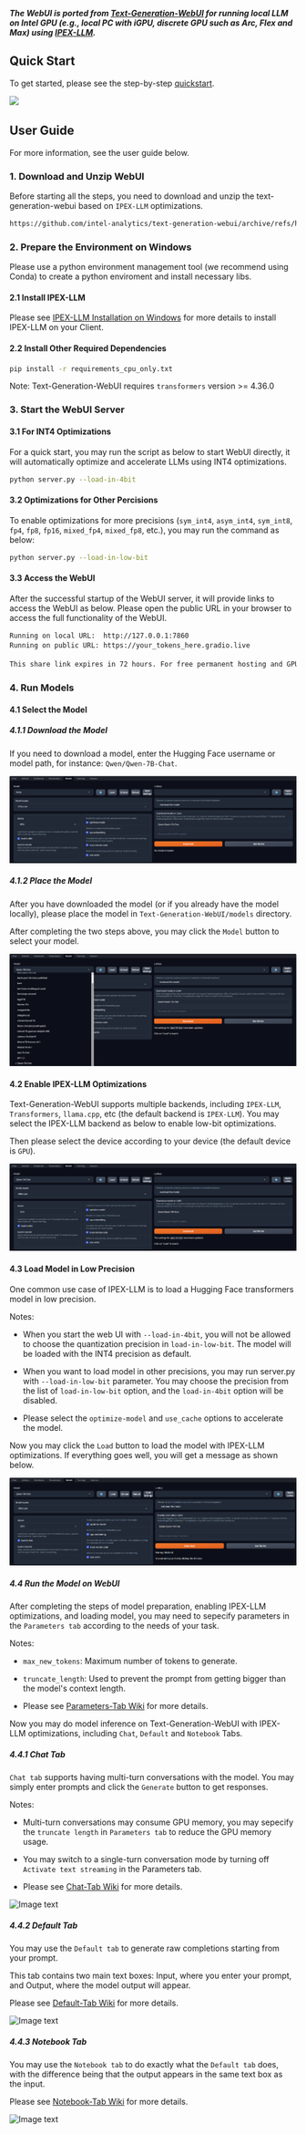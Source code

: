 ***The WebUI is ported from [Text-Generation-WebUI](https://github.com/oobabooga/text-generation-webui) for running local LLM on Intel GPU (e.g., local PC with iGPU, discrete GPU such as Arc, Flex and Max) using [IPEX-LLM](https://github.com/intel-analytics/ipex-llm).***

## Quick Start
To get started, please see the step-by-step [quickstart](https://bigdl.readthedocs.io/en/latest/doc/LLM/Quickstart/webui_quickstart.html).

[<img src="https://llm-assets.readthedocs.io/en/latest/_images/webui_quickstart_chat.png" height="480px">](https://bigdl.readthedocs.io/en/latest/doc/LLM/Quickstart/webui_quickstart.html)

## User Guide
For more information, see the user guide below.

### 1. Download and Unzip WebUI

Before starting all the steps, you need to download and unzip the text-generation-webui based on `IPEX-LLM` optimizations.

```bash
https://github.com/intel-analytics/text-generation-webui/archive/refs/heads/ipex-llm.zip
```

### 2. Prepare the Environment on Windows

Please use a python environment management tool (we recommend using Conda) to create a python enviroment and install necessary libs.

#### 2.1 Install IPEX-LLM

Please see [IPEX-LLM Installation on Windows](https://bigdl.readthedocs.io/en/latest/doc/LLM/Overview/install_gpu.html#windows) for more details to install IPEX-LLM on your Client.

#### 2.2 Install Other Required Dependencies

```bash
pip install -r requirements_cpu_only.txt
```
Note: Text-Generation-WebUI requires `transformers` version >= 4.36.0


### 3. Start the WebUI Server

#### 3.1 For INT4 Optimizations

For a quick start, you may run the script as below to start WebUI directly, it will automatically optimize and accelerate LLMs using INT4 optimizations.
```bash
python server.py --load-in-4bit
```

#### 3.2 Optimizations for Other Percisions

To enable optimizations for more precisions (`sym_int4`, `asym_int4`, `sym_int8`, `fp4`, `fp8`, `fp16`, `mixed_fp4`, `mixed_fp8`, etc.), you may run the command as below:
```bash
python server.py --load-in-low-bit
```

#### 3.3 Access the WebUI

After the successful startup of the WebUI server, it will provide links to access the WebUI as below. Please open the public URL in your browser to access the full functionality of the WebUI.

```bash
Running on local URL:  http://127.0.0.1:7860
Running on public URL: https://your_tokens_here.gradio.live

This share link expires in 72 hours. For free permanent hosting and GPU upgrades, run `gradio deploy` from Terminal to deploy to Spaces (https://huggingface.co/spaces)
```


### 4. Run Models

#### 4.1 Select the Model

##### 4.1.1 Download the Model
If you need to download a model, enter the Hugging Face username or model path, for instance: `Qwen/Qwen-7B-Chat`.

![Image text](https://github.com/intel-analytics/text-generation-webui/blob/8ebee0651dd56012c4a9e0ba6932efec4c7d1b2e/readme_folder/image.png)

##### 4.1.2 Place the Model
After you have downloaded the model (or if you already have the model locally), please place the model in `Text-Generation-WebUI/models` directory.

After completing the two steps above, you may click the `Model` button to select your model.

![Image text](https://github.com/intel-analytics/text-generation-webui/blob/8ebee0651dd56012c4a9e0ba6932efec4c7d1b2e/readme_folder/image1.png)


#### 4.2 Enable IPEX-LLM Optimizations
Text-Generation-WebUI supports multiple backends, including `IPEX-LLM`, `Transformers`, `llama.cpp`, etc (the default backend is `IPEX-LLM`). You may select the IPEX-LLM backend as below to enable low-bit optimizations.


Then please select the device according to your device (the default device is `GPU`).

![Image text](https://github.com/intel-analytics/text-generation-webui/blob/8ebee0651dd56012c4a9e0ba6932efec4c7d1b2e/readme_folder/image2.png)


#### 4.3 Load Model in Low Precision 

One common use case of IPEX-LLM is to load a Hugging Face transformers model in low precision.

Notes:

-  When you start the web UI with `--load-in-4bit`, you will not be allowed to choose the quantization precision in `load-in-low-bit`. The model will be loaded with the INT4 precision as default.

-  When you want to load model in other precisions, you may run server.py with `--load-in-low-bit` parameter. You may choose the precision from the list of `load-in-low-bit` option, and the `load-in-4bit` option will be disabled.

-  Please select the `optimize-model` and `use_cache` options to accelerate the model.


Now you may click the `Load` button to load the model with IPEX-LLM optimizations. If everything goes well, you will get a message as shown below.

![Image text](https://github.com/intel-analytics/text-generation-webui/blob/8ebee0651dd56012c4a9e0ba6932efec4c7d1b2e/readme_folder/image3.png)


##### 4.4 Run the Model on WebUI

After completing the steps of model preparation, enabling IPEX-LLM optimizations, and loading model, you may need to sepecify parameters in the `Parameters tab` according to the needs of your task.

Notes:
* `max_new_tokens`: Maximum number of tokens to generate.

* `truncate_length`: Used to prevent the prompt from getting bigger than the model's context length. 

* Please see [Parameters-Tab Wiki](https://github.com/oobabooga/text-generation-webui/wiki/03-%E2%80%90-Parameters-Tab) for more details.

Now you may do model inference on Text-Generation-WebUI with IPEX-LLM optimizations, including `Chat`, `Default` and `Notebook` Tabs.

##### 4.4.1 Chat Tab

`Chat tab` supports having multi-turn conversations with the model. You may simply enter prompts and click the `Generate` button to get responses.

Notes:
* Multi-turn conversations may consume GPU memory, you may sepecify the `truncate length` in `Parameters tab` to reduce the GPU memory usage.

* You may switch to a single-turn conversation mode by turning off `Activate text streaming` in the Parameters tab.

* Please see [Chat-Tab Wiki](https://github.com/oobabooga/text-generation-webui/wiki/01-%E2%80%90-Chat-Tab) for more details.

![Image text](https://github.com/intel-analytics/text-generation-webui/blob/8ebee0651dd56012c4a9e0ba6932efec4c7d1b2e/readme_folder/image4.png)

##### 4.4.2 Default Tab

You may use the `Default tab` to generate raw completions starting from your prompt.

This tab contains two main text boxes: Input, where you enter your prompt, and Output, where the model output will appear.

Please see [Default-Tab Wiki](https://github.com/oobabooga/text-generation-webui/wiki/02-%E2%80%90-Default-and-Notebook-Tabs#default-tab) for more details.

![Image text](https://github.com/intel-analytics/text-generation-webui/blob/8ebee0651dd56012c4a9e0ba6932efec4c7d1b2e/readme_folder/image5.png)


##### 4.4.3 Notebook Tab

You may use the `Notebook tab` to do exactly what the `Default tab` does, with the difference being that the output appears in the same text box as the input.

Please see [Notebook-Tab Wiki](https://github.com/oobabooga/text-generation-webui/wiki/02-%E2%80%90-Default-and-Notebook-Tabs#notebook-tab) for more details.

![Image text](https://github.com/intel-analytics/text-generation-webui/blob/8ebee0651dd56012c4a9e0ba6932efec4c7d1b2e/readme_folder/image6.png)
